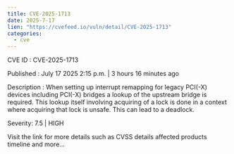 ```yaml
--- 
title: CVE-2025-1713
date: 2025-7-17
lien: "https://cvefeed.io/vuln/detail/CVE-2025-1713"
categories:
  - cve
---
```


CVE ID : CVE-2025-1713

Published :  July 17
2025
2:15 p.m. | 3 hours
16 minutes ago

Description : When setting up interrupt remapping for legacy PCI(-X) devices
including PCI(-X) bridges
a lookup of the upstream bridge is required.
This lookup
itself involving acquiring of a lock
is done in a context
where acquiring that lock is unsafe.  This can lead to a deadlock.

Severity: 7.5 | HIGH

Visit the link for more details
such as CVSS details
affected products
timeline
and more...
